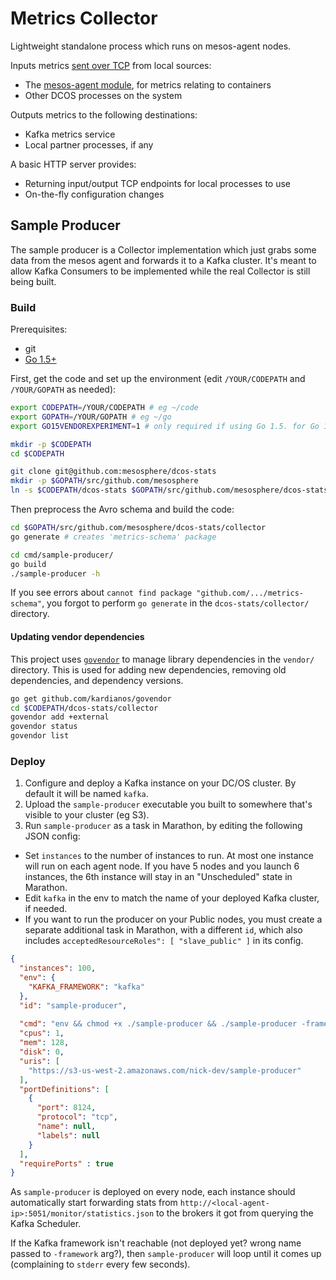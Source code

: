 # Metrics Collector

Lightweight standalone process which runs on mesos-agent nodes.

Inputs metrics [sent over TCP](../schema/) from local sources:
- The [mesos-agent module](../module/), for metrics relating to containers
- Other DCOS processes on the system

Outputs metrics to the following destinations:
- Kafka metrics service
- Local partner processes, if any

A basic HTTP server provides:
- Returning input/output TCP endpoints for local processes to use
- On-the-fly configuration changes

## Sample Producer

The sample producer is a Collector implementation which just grabs some data from the mesos agent and forwards it to a Kafka cluster. It's meant to allow Kafka Consumers to be implemented while the real Collector is still being built.

### Build

Prerequisites:
- git
- [Go 1.5+](https://golang.org/dl/)

First, get the code and set up the environment (edit `/YOUR/CODEPATH` and `/YOUR/GOPATH` as needed):

```bash
export CODEPATH=/YOUR/CODEPATH # eg ~/code
export GOPATH=/YOUR/GOPATH # eg ~/go
export GO15VENDOREXPERIMENT=1 # only required if using Go 1.5. for Go 1.6+ this step can be skipped

mkdir -p $CODEPATH
cd $CODEPATH

git clone git@github.com:mesosphere/dcos-stats
mkdir -p $GOPATH/src/github.com/mesosphere
ln -s $CODEPATH/dcos-stats $GOPATH/src/github.com/mesosphere/dcos-stats
```

Then preprocess the Avro schema and build the code:

```bash
cd $GOPATH/src/github.com/mesosphere/dcos-stats/collector
go generate # creates 'metrics-schema' package

cd cmd/sample-producer/
go build
./sample-producer -h
```

If you see errors about `cannot find package "github.com/.../metrics-schema"`, you forgot to perform `go generate` in the `dcos-stats/collector/` directory.

#### Updating vendor dependencies

This project uses [`govendor`](https://github.com/kardianos/govendor) to manage library dependencies in the `vendor/` directory. This is used for adding new dependencies, removing old dependencies, and dependency versions.

```bash
go get github.com/kardianos/govendor
cd $CODEPATH/dcos-stats/collector
govendor add +external
govendor status
govendor list
```

### Deploy

1. Configure and deploy a Kafka instance on your DC/OS cluster. By default it will be named `kafka`.
2. Upload the `sample-producer` executable you built to somewhere that's visible to your cluster (eg S3).
3. Run `sample-producer` as a task in Marathon, by editing the following JSON config:
  - Set `instances` to the number of instances to run. At most one instance will run on each agent node. If you have 5 nodes and you launch 6 instances, the 6th instance will stay in an "Unscheduled" state in Marathon.
  - Edit `kafka` in the env to match the name of your deployed Kafka cluster, if needed.
  - If you want to run the producer on your Public nodes, you must create a separate additional task in Marathon, with a different `id`, which also includes `acceptedResourceRoles": [ "slave_public" ]` in its config.

```json
{
  "instances": 100,
  "env": {
    "KAFKA_FRAMEWORK": "kafka"
  },
  "id": "sample-producer",
  
  "cmd": "env && chmod +x ./sample-producer && ./sample-producer -framework $KAFKA_FRAMEWORK",
  "cpus": 1,
  "mem": 128,
  "disk": 0,
  "uris": [
    "https://s3-us-west-2.amazonaws.com/nick-dev/sample-producer"
  ],
  "portDefinitions": [
    {
      "port": 8124,
      "protocol": "tcp",
      "name": null,
      "labels": null
    }
  ],
  "requirePorts" : true
}
```

As `sample-producer` is deployed on every node, each instance should automatically start forwarding stats from `http://<local-agent-ip>:5051/monitor/statistics.json` to the brokers it got from querying the Kafka Scheduler.

If the Kafka framework isn't reachable (not deployed yet? wrong name passed to `-framework` arg?), then `sample-producer` will loop until it comes up (complaining to `stderr` every few seconds).
